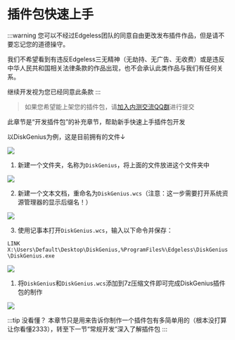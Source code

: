 # 插件包快速上手
:::warning 您可以不经过Edgeless团队的同意自由更改发布插件作品，但是请不要忘记您的道德操守。

我们不希望看到有违反Edgeless三无精神（无劫持、无广告、无收费）或是违反中华人民共和国相关法律条款的作品出现，也不会承认此类作品与我们有任何关系。

继续开发视为您已经同意此条款
:::

> 如果您希望能上架您的插件包，请[加入内测交流QQ群](https://home.edgeless.top/jump/qqg.html)进行提交

此章节是“开发插件包”的补充章节，帮助新手快速上手插件包开发

以DiskGenius为例，这是目前拥有的文件↓

![](https://pineapple.edgeless.top/picbed/wiki/images/screenshot_1579783415246.png)

1. 新建一个文件夹，名称为`DiskGenius`，将上面的文件放进这个文件夹中

![](https://pineapple.edgeless.top/picbed/wiki/images/screenshot_1579783498512.png)

2. 新建一个文本文档，重命名为`DiskGenius.wcs`（注意：这一步需要打开系统资源管理器的显示后缀名！）

![](https://pineapple.edgeless.top/picbed/wiki/images/screenshot_1579783585372.png)

3. 使用记事本打开`DiskGenius.wcs`，输入以下命令并保存：

`LINK X:\Users\Default\Desktop\DiskGenius,%ProgramFiles%\Edgeless\DiskGenius\DiskGenius.exe`

![](https://pineapple.edgeless.top/picbed/wiki/images/screenshot_1579783680651.png)

1. 将`DiskGenius`和`DiskGenius.wcs`添加到7z压缩文件即可完成DiskGenius插件包的制作

![](https://pineapple.edgeless.top/picbed/wiki/images/screenshot_1579783771844.png)


:::tip 没看懂？
本章节只是用来告诉你制作一个插件包有多简单用的（根本没打算让你看懂2333），转至下一节“常规开发”深入了解插件包
:::